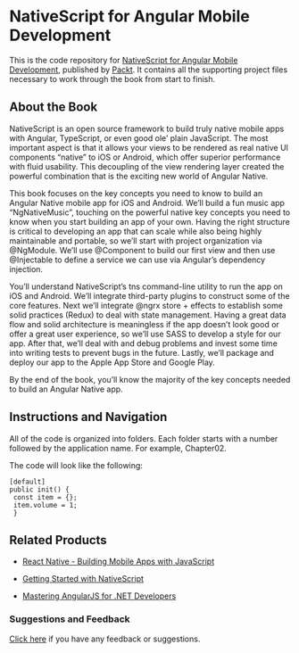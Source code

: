 # NativeScript for Angular Mobile Development
This is the code repository for [NativeScript for Angular Mobile Development](https://www.packtpub.com/web-development/nativescript-angular-mobile-development?utm_source=github&utm_medium=repository&utm_campaign=9781787125766), published by [Packt](https://www.packtpub.com/?utm_source=github). It contains all the supporting project files necessary to work through the book from start to finish.

## About the Book
NativeScript is an open source framework to build truly native mobile apps with Angular, TypeScript, or even good ole’ plain JavaScript. The most important aspect is that it allows your views to be rendered as real native UI components “native” to iOS or Android, which offer superior performance with fluid usability. This decoupling of the view rendering layer created the powerful combination that is the exciting new world of Angular Native.

This book focuses on the key concepts you need to know to build an Angular Native mobile app for iOS and Android. We’ll build a fun music app “NgNativeMusic”, touching on the powerful native key concepts you need to know when you start building an app of your own. Having the right structure is critical to developing an app that can scale while also being highly maintainable and portable, so we’ll start with project organization via @NgModule. We’ll use @Component to build our first view and then use @Injectable to define a service we can use via Angular’s dependency injection.

You’ll understand NativeScript’s tns command-line utility to run the app on iOS and Android. We’ll integrate third-party plugins to construct some of the core features. Next we’ll integrate @ngrx store + effects to establish some solid practices (Redux) to deal with state management. Having a great data flow and solid architecture is meaningless if the app doesn’t look good or offer a great user experience, so we’ll use SASS to develop a style for our app. After that, we’ll deal with and debug problems and invest some time into writing tests to prevent bugs in the future. Lastly, we’ll package and deploy our app to the Apple App Store and Google Play.

By the end of the book, you’ll know the majority of the key concepts needed to build an Angular Native app.

## Instructions and Navigation
All of the code is organized into folders. Each folder starts with a number followed by the application name. For example, Chapter02.



The code will look like the following:
```
[default]
public init() {
 const item = {};
 item.volume = 1;
 }
```



## Related Products
* [React Native - Building Mobile Apps with JavaScript](https://www.packtpub.com/application-development/react-native-building-mobile-apps-javascript?utm_source=github&utm_medium=repository&utm_campaign=9781787282537)

* [Getting Started with NativeScript](https://www.packtpub.com/web-development/getting-started-nativescript?utm_source=github&utm_medium=repository&utm_campaign=9781785888656)

* [Mastering AngularJS for .NET Developers](https://www.packtpub.com/web-development/mastering-angularjs-net-developers?utm_source=github&utm_medium=repository&utm_campaign=9781783553983)

### Suggestions and Feedback
[Click here](https://docs.google.com/forms/d/e/1FAIpQLSe5qwunkGf6PUvzPirPDtuy1Du5Rlzew23UBp2S-P3wB-GcwQ/viewform) if you have any feedback or suggestions.

